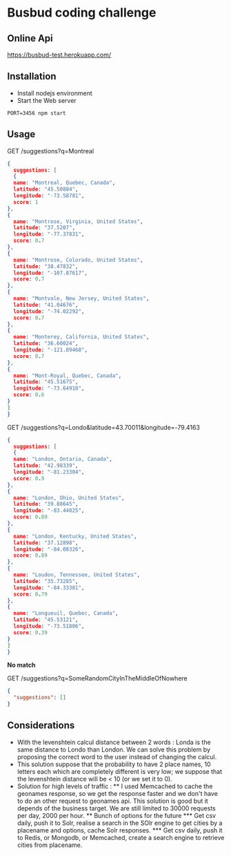 # Busbud coding challenge

## Online Api

https://busbud-test.herokuapp.com/

## Installation

* Install nodejs environment
* Start the Web server
```
PORT=3456 npm start
```

## Usage


GET /suggestions?q=Montreal

```json
{
  suggestions: [
  {
  name: "Montreal, Quebec, Canada",
  latitude: "45.50884",
  longitude: "-73.58781",
  score: 1
},
{
  name: "Montrose, Virginia, United States",
  latitude: "37.5207",
  longitude: "-77.37831",
  score: 0.7
},
{
  name: "Montrose, Colorado, United States",
  latitude: "38.47832",
  longitude: "-107.87617",
  score: 0.7
},
{
  name: "Montvale, New Jersey, United States",
  latitude: "41.04676",
  longitude: "-74.02292",
  score: 0.7
},
{
  name: "Monterey, California, United States",
  latitude: "36.60024",
  longitude: "-121.89468",
  score: 0.7
},
{
  name: "Mont-Royal, Quebec, Canada",
  latitude: "45.51675",
  longitude: "-73.64918",
  score: 0.6
}
]
}
```

GET /suggestions?q=Londo&latitude=43.70011&longitude=-79.4163

```json
{
  suggestions: [
  {
  name: "London, Ontario, Canada",
  latitude: "42.98339",
  longitude: "-81.23304",
  score: 0.9
},
{
  name: "London, Ohio, United States",
  latitude: "39.88645",
  longitude: "-83.44825",
  score: 0.89
},
{
  name: "London, Kentucky, United States",
  latitude: "37.12898",
  longitude: "-84.08326",
  score: 0.89
},
{
  name: "Loudon, Tennessee, United States",
  latitude: "35.73285",
  longitude: "-84.33381",
  score: 0.79
},
{
  name: "Longueuil, Quebec, Canada",
  latitude: "45.53121",
  longitude: "-73.51806",
  score: 0.39
}
]
}
```

**No match**

GET /suggestions?q=SomeRandomCityInTheMiddleOfNowhere

```json
{
  "suggestions": []
}
```

## Considerations
* With the levenshtein calcul distance between 2 words : Londa is the same distance to Londo than London. We can solve this problem by proposing the correct word to the user instead of changing the calcul.
* This solution suppose that the probability to have 2 place names, 10 letters each which are completely different is very low; we suppose that the levenshtein distance will be < 10 (or we set it to 0).
* Solution for high levels of traffic :
** I used Memcached to cache the geonames response, so we get the response faster and we don't have to do an other request to geonames api. This solution is good but it depends of the business target. We are still limited to 30000 requests per day, 2000 per hour.
** Bunch of options for the future
*** Get csv daily, push it to Solr, realise a search in the SOlr engine to get cities by a placename and options, cache Solr responses.
*** Get csv daily, push it to Redis, or Mongodb, or Memcached, create a search engine to retrieve cities from placename.